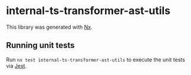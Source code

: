 # internal-ts-transformer-ast-utils

This library was generated with [Nx](https://nx.dev).

## Running unit tests

Run `nx test internal-ts-transformer-ast-utils` to execute the unit tests via [Jest](https://jestjs.io).
